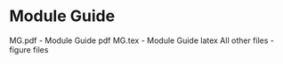 # Module Guide

MG.pdf - Module Guide pdf
MG.tex - Module Guide latex
All other files - figure files
